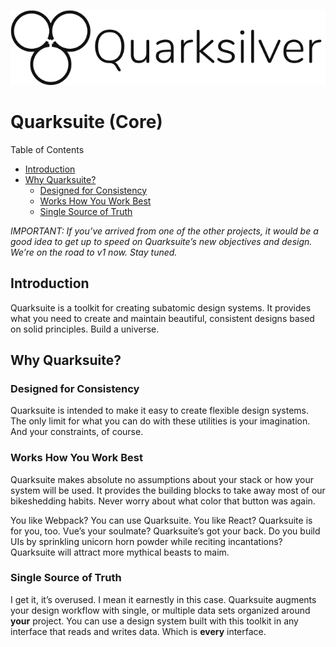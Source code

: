 ![Quarksilver Logo](assets/logo-core-with-text.png)

# Quarksuite (Core)

<!-- START doctoc generated TOC please keep comment here to allow auto update -->
<!-- DON'T EDIT THIS SECTION, INSTEAD RE-RUN doctoc TO UPDATE -->
Table of Contents

- [Introduction](#introduction)
- [Why Quarksuite?](#why-quarksuite)
    - [Designed for Consistency](#designed-for-consistency)
    - [Works How You Work Best](#works-how-you-work-best)
    - [Single Source of Truth](#single-source-of-truth)

<!-- END doctoc generated TOC please keep comment here to allow auto update -->

*IMPORTANT: If you’ve arrived from one of the other projects, it would be a good idea to get up to speed on Quarksuite’s new objectives and design. We’re on the road to v1 now. Stay tuned.*

## Introduction

Quarksuite is a toolkit for creating subatomic design systems. It provides what you need to create and maintain beautiful, consistent designs based on solid principles. Build a universe.

## Why Quarksuite?

### Designed for Consistency

Quarksuite is intended to make it easy to create flexible design systems. The only limit for what you can do with these utilities is your imagination. And your constraints, of course.

### Works How You Work Best

Quarksuite makes absolute no assumptions about your stack or how your system will be used. It provides the building blocks to take away most of our bikeshedding habits. Never worry about what color that button was again.

You like Webpack? You can use Quarksuite. You like React? Quarksuite is for you, too. Vue’s your soulmate? Quarksuite’s got your back. Do you build UIs by sprinkling unicorn horn powder while reciting incantations? Quarksuite will attract more mythical beasts to maim.

### Single Source of Truth

I get it, it’s overused. I mean it earnestly in this case. Quarksuite augments your design workflow with single, or multiple data sets organized around **your** project. You can use a design system built with this toolkit in any interface that reads and writes data. Which is **every** interface.